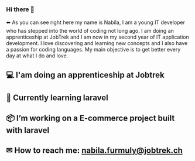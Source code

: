 ### Hi there 👋
⬅️ As you can see right here my name is Nabila, I am a young IT developer who has stepped into the world of coding not long ago. I am doing an apprenticeship at JobTrek and I am now in my second year of IT application development. I love discovering and learning new concepts and I also have a passion for coding languages. My main objective is to get better every day at what I do and love.
 
## :computer: I'am doing an apprenticeship at Jobtrek 
## 🌱 Currently learning laravel
## :package: I’m working on a E-commerce project built with laravel   
## ✉ How to reach me: nabila.furmuly@jobtrek.ch

<!--
**Furmuly/Furmuly** is a ✨ _special_ ✨ repository because its `README.md` (this file) appears on your GitHub profile.

Here are some ideas to get you started:
## :computer: I'am currently doing an apprenticeship at Jobtrek 
## 🔭 I’m currently working on a login page created with PHP
## 🌱 I’m currently learning PHP/PDO
## 📫 How to reach me: nabila.furmuly@jobtrek.ch

-->
